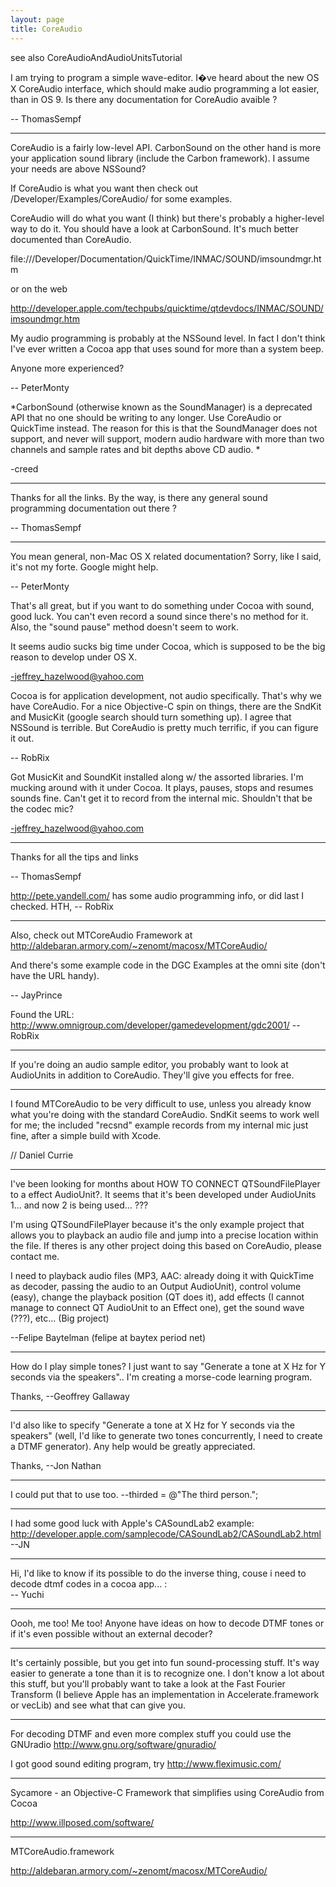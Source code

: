 ```yaml
---
layout: page
title: CoreAudio
---
```




see also CoreAudioAndAudioUnitsTutorial

I am trying to program a simple wave-editor. I�ve heard about the new OS X CoreAudio interface, which should make audio programming a lot easier, than in OS 9. Is there any documentation for CoreAudio avaible ?

-- ThomasSempf

----

CoreAudio is a fairly low-level API. CarbonSound on the other hand is more your application sound library (include the Carbon framework). I assume your needs are above NSSound?

If CoreAudio is what you want then check out /Developer/Examples/CoreAudio/ for some examples.

CoreAudio will do what you want (I think) but there's probably a higher-level way to do it. You should have a look at CarbonSound. It's much better documented than CoreAudio.

file:///Developer/Documentation/QuickTime/INMAC/SOUND/imsoundmgr.htm

or on the web

http://developer.apple.com/techpubs/quicktime/qtdevdocs/INMAC/SOUND/imsoundmgr.htm

My audio programming is probably at the NSSound level. In fact I don't think I've ever written a Cocoa app that uses sound for more than a system beep.

Anyone more experienced?

-- PeterMonty


*CarbonSound (otherwise known as the SoundManager) is a deprecated API that no one should be writing to any longer. Use CoreAudio or QuickTime instead. The reason for this is that the SoundManager does not support, and never will support, modern audio hardware with more than two channels and sample rates and bit depths above CD audio. *

-creed

----

Thanks for all the links. By the way, is there any general sound programming documentation out there ?

-- ThomasSempf

----

You mean general, non-Mac OS X related documentation? Sorry, like I said, it's not my forte. Google might help.

-- PeterMonty

That's all great, but if you want to do something under Cocoa with sound, good luck. You can't even record a sound since there's no method for it. Also, the "sound pause" method doesn't seem to work.

It seems audio sucks big time under Cocoa, which is supposed to be the big reason to develop under OS X.

-jeffrey_hazelwood@yahoo.com

Cocoa is for application development, not audio specifically. That's why we have CoreAudio. For a nice Objective-C spin on things, there are the SndKit and MusicKit (google search should turn something up). I agree that NSSound is terrible. But CoreAudio is pretty much terrific, if you can figure it out.

-- RobRix

Got MusicKit and SoundKit installed along w/ the assorted libraries. I'm mucking around with it under Cocoa. It plays, pauses, stops and resumes sounds fine. Can't get it to record from the internal mic. Shouldn't that be the codec mic?

-jeffrey_hazelwood@yahoo.com

----

Thanks for all the tips and links

-- ThomasSempf

http://pete.yandell.com/ has some audio programming info, or did last I checked. HTH, -- RobRix

----

Also, check out MTCoreAudio Framework at http://aldebaran.armory.com/~zenomt/macosx/MTCoreAudio/

And there's some example code in the DGC Examples at the omni site (don't have the URL handy).

-- JayPrince

Found the URL: http://www.omnigroup.com/developer/gamedevelopment/gdc2001/ -- RobRix

----

If you're doing an audio sample editor, you probably want to look at AudioUnits in addition to CoreAudio. They'll give you effects for free.

----

I found MTCoreAudio to be very difficult to use, unless you already know what you're doing with the standard CoreAudio.  SndKit seems to work well for me; the included "recsnd" example records from my internal mic just fine, after a simple build with Xcode.

// Daniel Currie

----

I've been looking for months about HOW TO CONNECT QTSoundFilePlayer to a effect AudioUnit?. It seems that it's been developed under AudioUnits 1... and now 2 is being used... ???

I'm using QTSoundFilePlayer because it's the only example project that allows you to playback an audio file and jump into a precise location within the file. If theres is any other project doing this based on CoreAudio, please contact me.

I need to playback audio files (MP3, AAC: already doing it with QuickTime as decoder, passing the audio to an Output AudioUnit), control volume (easy), change the playback position (QT does it), add effects (I cannot manage to connect QT AudioUnit to an Effect one), get the sound wave (???), etc... (Big project)

--Felipe Baytelman  (felipe at baytex period net)

----

How do I play simple tones? I just want to say "Generate a tone at X Hz for Y seconds via the speakers".. I'm creating a morse-code learning program.

Thanks,
--Geoffrey Gallaway

----

I'd also like to specify "Generate a tone at X Hz for Y seconds via the speakers" (well, I'd like to generate two tones concurrently, I need to create a DTMF generator). Any help would be greatly appreciated.

Thanks,
--Jon Nathan

----
I could put that to use too. --thirded = @"The third person.";

----
I had some good luck with Apple's CASoundLab2 example: http://developer.apple.com/samplecode/CASoundLab2/CASoundLab2.html
--JN

----

Hi, I'd like to know if its possible to do the inverse thing, couse i need to decode dtmf codes in a cocoa app... :\
-- Yuchi

----
Oooh, me too! Me too! Anyone have ideas on how to decode DTMF tones or if it's even possible without an external decoder?

----
It's certainly possible, but you get into fun sound-processing stuff. It's way easier to generate a tone than it is to recognize one. I don't know a lot about this stuff, but you'll probably want to take a look at the Fast Fourier Transform (I believe Apple has an implementation in Accelerate.framework or vecLib) and see what that can give you.

----
For decoding DTMF and even more complex stuff you could use the GNUradio http://www.gnu.org/software/gnuradio/

I got good sound editing program, try http://www.fleximusic.com/

----

Sycamore - an Objective-C Framework that simplifies using CoreAudio from Cocoa 

http://www.illposed.com/software/

----

MTCoreAudio.framework

http://aldebaran.armory.com/~zenomt/macosx/MTCoreAudio/

